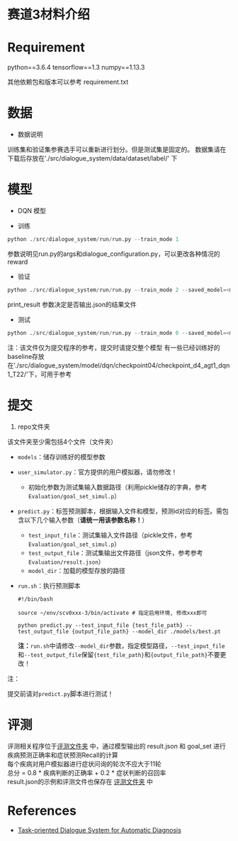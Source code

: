 # 赛道3材料介绍
# Requirement

python==3.6.4
tensorflow==1.3
numpy==1.13.3

其他依赖包和版本可以参考 requirement.txt

# 数据

* 数据说明

训练集和验证集参赛选手可以重新进行划分。但是测试集是固定的。
数据集请在下载后存放在'./src/dialogue_system/data/dataset/label/' 下

# 模型

- DQN 模型
* 训练
```python
python ./src/dialogue_system/run/run.py --train_mode 1
 ```
参数说明见run.py的args和dialogue_configuration.py，可以更改各种情况的reward

* 验证
```python
python ./src/dialogue_system/run/run.py --train_mode 2 --saved_model=<model_dir> --print_result 1
 ```
print_result 参数决定是否输出.json的结果文件
* 测试
```python
python ./src/dialogue_system/run/run.py --train_mode 0 --saved_model=<model_dir> --print_result 1
 ```
 
注：该文件仅为提交程序的参考，提交时请提交整个模型
    有一些已经训练好的baseline存放在'./src/dialogue_system/model/dqn/checkpoint04/checkpoint_d4_agt1_dqn1_T22/'下，可用于参考


# 提交

1. repo文件夹

该文件夹至少需包括4个文件（文件夹）

- `models`：储存训练好的模型参数

- `user_simulator.py`：官方提供的用户模拟器，请勿修改！

  - 初始化参数为测试集输入数据路径（利用pickle储存的字典，参考`Evaluation/goal_set_simul.p`）

- `predict.py`：标签预测脚本，根据输入文件和模型，预测id对应的标签。需包含以下几个输入参数（**请统一用该参数名称！**）

  - `test_input_file`：测试集输入文件路径（pickle文件，参考`Evaluation/goal_set_simul.p`）
  - `test_output_file`：测试集输出文件路径（json文件，参考参考`Evaluation/result.json`）
  - `model_dir`：加载的模型存放的路径

- `run.sh`：执行预测脚本

  ```shell
  #!/bin/bash

  source ~/env/scv0xxx-3/bin/activate # 指定启用环境, 修改xxx即可

  python predict.py --test_input_file {test_file_path} --test_output_file {output_file_path} --model_dir ./models/best.pt
  ```

  **注：**`run.sh`中请修改`--model_dir`参数，指定模型路径，`--test_input_file`和`--test_output_file`保留`{test_file_path}`和`{output_file_path}`不要更改！

注：

提交前请对`predict.py`脚本进行测试！


# 评测
评测相关程序位于[评测文件夹](./MedicalChatbot-track3//Evaluation/) 中，通过模型输出的 result.json 和 goal_set 进行疾病预测正确率和症状预测Recall的计算  
每个疾病对用户模拟器进行症状问询的轮次不应大于11轮  
 总分 = 0.8 * 疾病判断的正确率 + 0.2 * 症状判断的召回率  
result.json的示例和评测文件也保存在	[评测文件夹](./MedicalChatbot-track3//Evaluation/) 中

# References

- [Task-oriented Dialogue System for Automatic Diagnosis](http://www.aclweb.org/anthology/P18-2033)

